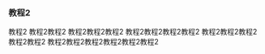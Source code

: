 ### 教程2

教程2
教程2教程2
教程2教程2教程2
教程2教程2教程2教程2
教程2教程2教程2教程2教程2
教程2教程2教程2教程2教程2教程2






















